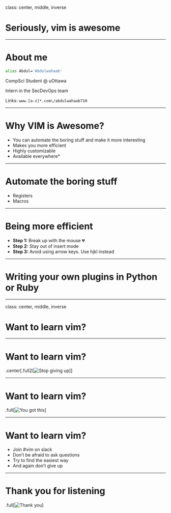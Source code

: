class: center, middle, inverse

# Seriously, vim is awesome


---

# About me

```sh
alias Abdul='Abdulwahaab'
```

CompSci Student @ uOttawa

Intern in the SecDevOps team

Links: `www.[a-z]*.com\/abdulwahaab710`


---

# Why VIM is Awesome?
- You can automate the boring stuff and make it more interesting
- Makes you more efficient
- Highly customizable
- Available everywhere*
---

# Automate the boring stuff

- Registers
- Macros

---

# Being more efficient

- **Step 1:** Break up with the mouse 💔
- **Step 2:** Stay out of insert mode
- **Step 3:** Avoid using arrow keys. Use hjkl instead

---

# Writing your own plugins in Python or Ruby

---
class: center, middle, inverse

# Want to learn vim?

---

# Want to learn vim?
.center[.full2[![Stop giving up](https://media.giphy.com/media/V9ppKIzlMhdtK/giphy.gif)]]

---

# Want to learn vim?
.full[![You got this](https://media.giphy.com/media/l4JzhjVCQiWgeAOFa/source.gif)]

---

# Want to learn vim?

- Join #vim on slack
- Don’t be afraid to ask questions
- Try to find the easiest way 
- And again don’t give up

---
# Thank you for listening


.full[![Thank you](https://media.giphy.com/media/26BGM86XngBjKOqXu/source.gif)]
